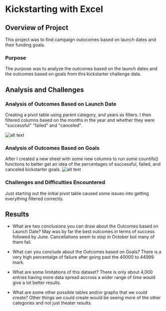 # Kickstarting with Excel

## Overview of Project
This project was to find campaign outocomes based on launch dates and their funding goals.
### Purpose
The purpose was to analyze the outcomes based on the launch dates and the outcomes based on goals from this kickstarter challenge data.
## Analysis and Challenges

### Analysis of Outcomes Based on Launch Date
Creating a pivot table using parent category, and years as filters. I then filtered columns based on the months in the year and whether they were "successful" "failed" and "canceled".

![alt text](http://url/to/img.png)

### Analysis of Outcomes Based on Goals
After I created a new sheet with some new columns to run some countifs() functions to better get an idea of the percentages of successful, failed, and canceled kickstarter goals.
![alt text](http://url/to/img.png)

### Challenges and Difficulties Encountered
Just starting out the initial pivot table caused some issues into getting everything filtered correctly.
## Results

- What are two conclusions you can draw about the Outcomes based on Launch Date? May was by far the best outcomes in terms of success followed by June. Cancellations seem to stop in October but many of them fail.

- What can you conclude about the Outcomes based on Goals? There is a very high percentalge of failure after going past the 40000 to 44999 mark.

- What are some limitations of this dataset? There is only about 4,000 entries having more data spread accross a wider range of time would give a lot better results.

- What are some other possible tables and/or graphs that we could create? Other things we could create would be seeing more of the other categories and not just theater results.